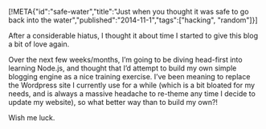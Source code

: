 [!META{"id":"safe-water","title":"Just when you thought it was safe to go back into the water","published":"2014-11-1","tags":["hacking", "random"]}]

After a considerable hiatus, I thought it about time I started to give this blog a bit of love again.

Over the next few weeks/months, I’m going to be diving head-first into learning Node.js, and thought that I’d attempt to build my own simple blogging engine as a nice training exercise. I’ve been meaning to replace the Wordpress site I currently use for a while (which is a bit bloated for my needs, and is always a massive headache to re-theme any time I decide to update my website), so what better way than to build my own?!

Wish me luck.
